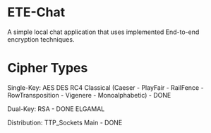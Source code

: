 # ETE-Chat
A simple local chat application that uses implemented End-to-end encryption techniques.
# Cipher Types
Single-Key:
AES
DES
RC4
Classical (Caeser - PlayFair - RailFence - RowTransposition - Vigenere - Monoalphabetic) - DONE

Dual-Key:
RSA - DONE
ELGAMAL

Distribution:
TTP_Sockets
Main - DONE


